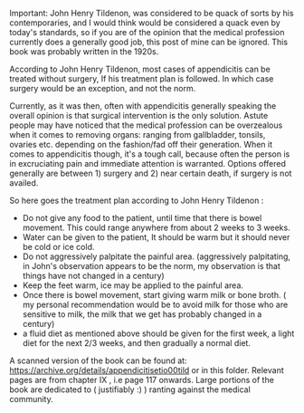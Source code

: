 Important: John Henry Tildenon, was considered to be quack of sorts by his contemporaries, and I would think would be considered a quack even by today's standards, so if you are of the opinion that the medical profession currently does a generally good job, this post of mine can be ignored. This book was probably written in the 1920s.

According to John Henry Tildenon, most cases of appendicitis can be treated without surgery, If his treatment plan is followed. In which case surgery would be an exception, and not the norm.

Currently, as it was then, often with appendicitis generally speaking the overall opinion is that surgical intervention is the only solution. Astute people may have noticed that the medical profession can be overzealous when it comes to removing organs: ranging from gallbladder, tonsils, ovaries etc. depending on the fashion/fad off their generation.
When it comes to appendicitis though, it's a tough call, because often the person is in excruciating pain and immediate attention is warranted. Options offered generally are between 1) surgery and 2) near certain death, if surgery is not availed.

So here goes the treatment plan according to John Henry Tildenon :

- Do not give any food to the patient, until time that there is bowel movement. This could range anywhere from  about 2 weeks to 3 weeks.
- Water can be given to the patient, It should be warm but it should never be cold or ice cold.
- Do not aggressively palpitate the painful area. (aggressively palpitating,  in John's observation appears to be the norm, my observation is that things have not changed in a century)
- Keep the feet warm, ice may be applied to the painful area.
- Once there is bowel movement, start giving warm milk or bone broth. ( my personal recommendation would be to avoid milk for those who are sensitive to milk, the milk that we get has probably changed in a century)
- a fluid diet as mentioned above should be given for the first week, a light diet for the next 2/3 weeks, and then gradually a normal diet.

A scanned version of the book can be found at:  https://archive.org/details/appendicitisetio00tild or in this folder.
Relevant pages are from chapter IX , i.e page 117 onwards. Large portions of the book are dedicated to ( justifiably :) ) ranting against the medical community.
